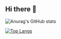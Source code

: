## Hi there 👋

<!--
**KaBoomKaBoom/KaBoomKaBoom** is a ✨ _special_ ✨ repository because its `README.md` (this file) appears on your GitHub profile.

Here are some ideas to get you started:

- 🔭 I’m currently working on ...
- 🌱 I’m currently learning ...
- 👯 I’m looking to collaborate on ...
- 🤔 I’m looking for help with ...
- 💬 Ask me about ...
- 📫 How to reach me: ...
- 😄 Pronouns: ...
- ⚡ Fun fact: ...
-->

![Anurag's GitHub stats](https://github-readme-stats.vercel.app/api?username=KaBoomKaBoom&show_icons=true&theme=radical)

[![Top Langs](https://github-readme-stats.vercel.app/api/top-langs/?username=KaBoomKaBoom&layout=donut)](https://github.com/anuraghazra/github-readme-stats)
